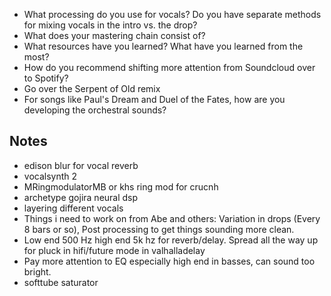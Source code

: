  - What processing do you use for vocals? Do you have separate methods for mixing vocals in the intro vs. the drop?
 - What does your mastering chain consist of?
 - What resources have you learned? What have you learned from the most?
 - How do you recommend shifting more attention from Soundcloud over to Spotify?
 - Go over the Serpent of Old remix
 - For songs like Paul's Dream and Duel of the Fates, how are you developing the orchestral sounds? 

## Notes
- edison blur for vocal reverb
- vocalsynth 2
- MRingmodulatorMB or khs ring mod for crucnh
- archetype gojira neural dsp
- layering different vocals
- Things i need to work on from Abe and others: Variation in drops (Every 8 bars or so), Post processing to get things sounding more clean.
- Low end 500 Hz high end 5k hz for reverb/delay. Spread all the way up for pluck in hifi/future mode in valhalladelay
- Pay more attention to EQ especially high end in basses, can sound too bright.
- softtube saturator